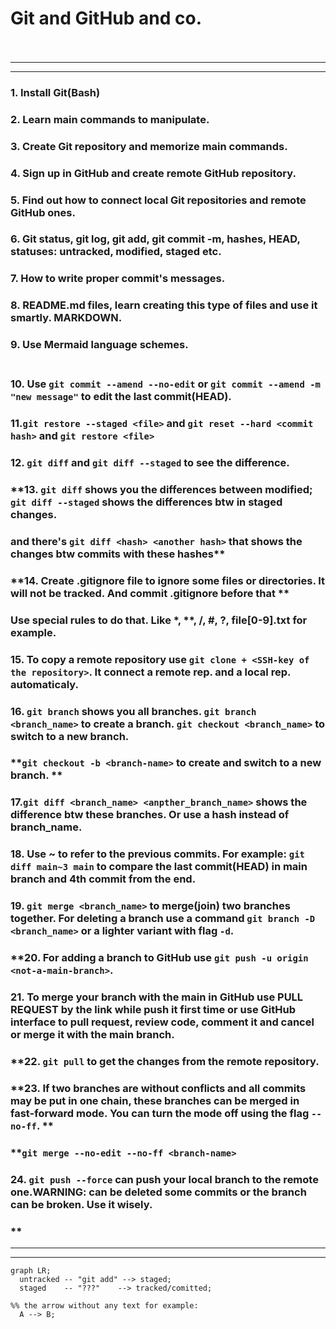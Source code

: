 # Git and GitHub and co. <br> <br>
---
---
### **1. Install Git(Bash)** <br>
### **2. Learn main commands to manipulate.** <br>
### **3. Create Git repository and memorize main commands.** <br>
### **4. Sign up in GitHub and create remote GitHub repository.** <br>
### **5. Find out how to connect local Git repositories and remote GitHub ones.** <br>
### **6. Git status, git log, git add, git commit -m, hashes, HEAD, statuses: untracked, modified, staged etc.** <br>
### **7. How to write proper commit's messages.** <br>
### **8. README.md files, learn creating this type of files and use it smartly. MARKDOWN.** <br>
### **9. Use Mermaid language schemes.** <br> <br>
### **10. Use `git commit --amend --no-edit` or `git commit --amend -m "new message"` to edit the last commit(HEAD).** <br>
### **11.`git restore --staged <file>` and `git reset --hard <commit hash>` and `git restore <file>`** <br>
### **12. `git diff` and `git diff --staged` to see the difference.** <br>
### **13. `git diff` shows you the differences between modified; `git diff --staged` shows the differences btw in staged changes.
### and  there's `git diff <hash> <another hash>` that shows the changes btw commits with these hashes** <br>
### **14. Create .gitignore file to ignore some files or directories. It will not be tracked. And commit .gitignore before that ** <br>
### Use special rules to do that. Like *, **, /, #, ?, file[0-9].txt for example. <br>
### **15. To copy a remote repository use `git clone + <SSH-key of the repository>`. It connect a remote rep. and a local rep. automaticaly.** <br>
### **16. `git branch` shows you all branches. `git branch <branch_name>` to create a branch. `git checkout <branch_name>` to switch to a new branch.**
### **`git checkout -b <branch-name>` to create and switch to a new branch. ** <br>
### **17.`git diff <branch_name> <anpther_branch_name>` shows the difference btw these branches. Or use a hash instead of branch_name.** <br>
### **18. Use ~ to refer to the previous commits. For example: `git diff main~3 main` to compare the last commit(HEAD) in main branch and 4th commit from the end.** <br>
### **19. `git merge <branch_name>` to merge(join) two branches together. For deleting a branch use a command `git branch -D <branch_name>` or a lighter variant with flag `-d`.** <br>
### **20. For adding a branch to GitHub use `git push -u origin <not-a-main-branch>`. 
### **21. To merge your branch with the main in GitHub use PULL REQUEST by the link while push it first time or use GitHub interface to pull request, review code, comment it and cancel or merge it with the main branch.**<br>
### **22. `git pull` to get the changes from the remote repository.
### **23. If two branches are without conflicts and all commits may be put in one chain, these branches can be merged in fast-forward mode. You can turn the mode off using the flag `--no-ff`. **
### **`git merge --no-edit --no-ff <branch-name>`
### **24. `git push --force` can push your local branch to the remote one.WARNING: can be deleted some commits or the branch can be broken. Use it wisely.**
### ** 
---
---


```mermaid
graph LR;
  untracked -- "git add" --> staged;
  staged    -- "???"    --> tracked/comitted;

%% the arrow without any text for example:
  A --> B;
```
